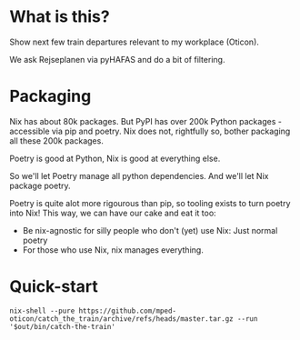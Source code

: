 # What is this?
Show next few train departures relevant to my workplace (Oticon).

We ask Rejseplanen via pyHAFAS and do a bit of filtering.

# Packaging
Nix has about 80k packages.
But PyPI has over 200k Python packages - accessible via pip and poetry.
Nix does not, rightfully so, bother packaging all these 200k packages.

Poetry is good at Python, Nix is good at everything else.

So we'll let Poetry manage all python dependencies.
And we'll let Nix package poetry.

Poetry is quite alot more rigourous than pip, so tooling exists to turn poetry into Nix!
This way, we can have our cake and eat it too:
  * Be nix-agnostic for silly people who don't (yet) use Nix: Just normal poetry
  * For those who use Nix, nix manages everything.

# Quick-start

```
nix-shell --pure https://github.com/mped-oticon/catch_the_train/archive/refs/heads/master.tar.gz --run '$out/bin/catch-the-train'
```

